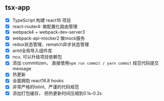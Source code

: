 ## tsx-app

- [x] TypeScript 构建 react16 项目
- [x] react-router4: 做配置化路由管理
- [x] webpack4 + webpack-dev-server3
- [x] webpack-api-mocker2 做mock服务
- [x] redux状态管理、rematch异步状态管理
- [x] antd全局导入组件库
- [x] ncu, 可以升级项目依赖包
- [x] 添加 commitizen， 直接使用`npm run commit / yarn commit` 规范代码提交message
- [x] 热更新
- [x] 全面拥抱 react16.8 hooks
- [x] 非常严格的tslint、严谨的代码规范
- [x] 添加打包缓存， 把热更新时间压缩到0.1s-0.2s

